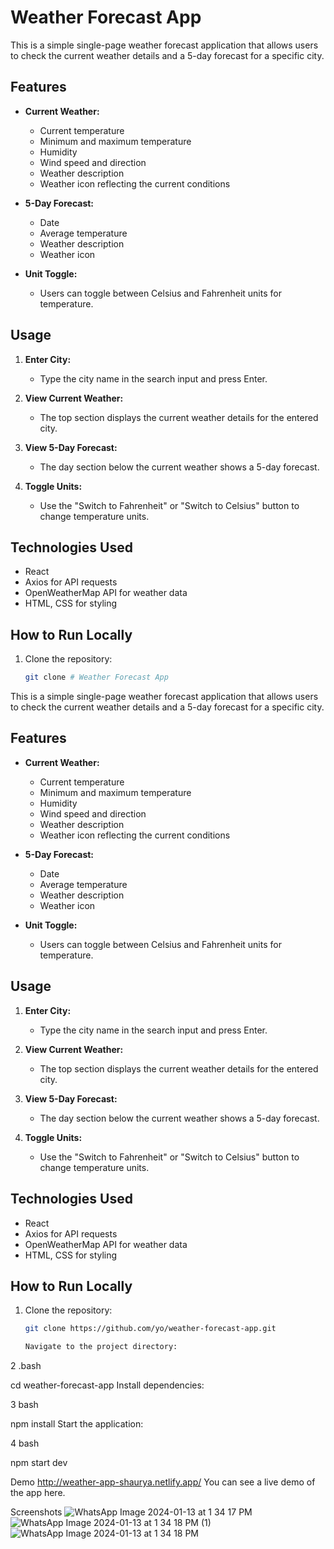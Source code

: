 # Weather Forecast App

This is a simple single-page weather forecast application that allows users to check the current weather details and a 5-day forecast for a specific city.

## Features

- **Current Weather:**
  - Current temperature
  - Minimum and maximum temperature
  - Humidity
  - Wind speed and direction
  - Weather description
  - Weather icon reflecting the current conditions

- **5-Day Forecast:**
  - Date
  - Average temperature
  - Weather description
  - Weather icon

- **Unit Toggle:**
  - Users can toggle between Celsius and Fahrenheit units for temperature.

## Usage

1. **Enter City:**
   - Type the city name in the search input and press Enter.

2. **View Current Weather:**
   - The top section displays the current weather details for the entered city.

3. **View 5-Day Forecast:**
   - The day section below the current weather shows a 5-day forecast.

4. **Toggle Units:**
   - Use the "Switch to Fahrenheit" or "Switch to Celsius" button to change temperature units.

## Technologies Used

- React
- Axios for API requests
- OpenWeatherMap API for weather data
- HTML, CSS for styling

## How to Run Locally

1. Clone the repository:

   ```bash
   git clone # Weather Forecast App

This is a simple single-page weather forecast application that allows users to check the current weather details and a 5-day forecast for a specific city.

## Features

- **Current Weather:**
  - Current temperature
  - Minimum and maximum temperature
  - Humidity
  - Wind speed and direction
  - Weather description
  - Weather icon reflecting the current conditions

- **5-Day Forecast:**
  - Date
  - Average temperature
  - Weather description
  - Weather icon

- **Unit Toggle:**
  - Users can toggle between Celsius and Fahrenheit units for temperature.

## Usage

1. **Enter City:**
   - Type the city name in the search input and press Enter.

2. **View Current Weather:**
   - The top section displays the current weather details for the entered city.

3. **View 5-Day Forecast:**
   - The day section below the current weather shows a 5-day forecast.

4. **Toggle Units:**
   - Use the "Switch to Fahrenheit" or "Switch to Celsius" button to change temperature units.

## Technologies Used

- React
- Axios for API requests
- OpenWeatherMap API for weather data
- HTML, CSS for styling

## How to Run Locally

1. Clone the repository:

   ```bash
   git clone https://github.com/yo/weather-forecast-app.git

   Navigate to the project directory:

2 .bash

cd weather-forecast-app
Install dependencies:

3 bash

npm install
Start the application:

4 bash

npm start dev

Demo
http://weather-app-shaurya.netlify.app/
You can see a live demo of the app here.

Screenshots
![WhatsApp Image 2024-01-13 at 1 34 17 PM](https://github.com/shauryadhaka0027/useEffect/assets/138813918/14cfabee-9ed3-45e4-a1a1-1db2740b19ef)
![WhatsApp Image 2024-01-13 at 1 34 18 PM (1)](https://github.com/shauryadhaka0027/useEffect/assets/138813918/1beef6ce-3636-42cd-978e-eb68fe2de0d0)
![WhatsApp Image 2024-01-13 at 1 34 18 PM](https://github.com/shauryadhaka0027/useEffect/assets/138813918/7fbacdae-202a-419d-94bd-b64c11f95055)


